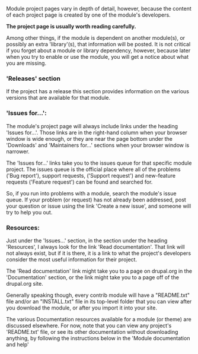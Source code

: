 Module project pages vary in depth of detail, however, because the content of each project page is created by one of the module's developers.

**The project page is usually worth reading carefully.**

Among other things, if the module is dependent on another module(s), or possibly an extra 'library'(s), that information will be posted. It is not critical if you forget about a module or library dependency, however, because later when you try to enable or use the module, you will get a notice about what you are missing.

### 'Releases' section

If the project has a release this section provides information on the various versions that are available for that module.

### 'Issues for...':

The module's project page will always include links under the heading 'Issues for...'. Those links are in the right-hand column when your browser window is wide enough, or they are near the page bottom under the 'Downloads' and 'Maintainers for...' sections when your browser window is narrower.

The 'Issues for...' links take you to the issues queue for that specific module project. The issues queue is the official place where all of the problems ('Bug report'), support requests, ('Support request') and new-feature requests ('Feature request') can be found and searched for.

So, if you run into problems with a module, search the module's issue queue. If your problem (or request) has not already been addressed, post your question or issue using the link 'Create a new issue', and someone will try to help you out.

### Resources:

Just under the 'Issues...' section, in the section under the heading 'Resources', I always look for the link 'Read documentation'. That link will not always exist, but if it is there, it is a link to what the project's developers consider the most useful information for their project.

The 'Read documentation' link might take you to a page on drupal.org in the 'Documentation' section, or the link might take you to a page off of the drupal.org site.

Generally speaking though, every contrib module will have a "README.txt" file and/or an "INSTALL.txt" file in its top-level folder that you can view after you download the module, or after you import it into your site.

The various Documentation resources available for a module (or theme) are discussed elsewhere. For now, note that you can view any project's 'README.txt' file, or see its other documentation without downloading anything, by following the instructions below in the 'Module documentation and help'